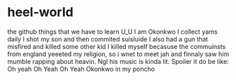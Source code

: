 # heel-world
the github things that we have to learn U_U
I am Okonkwo
I collect yams daily
I shot my son and then commited suisluide
I also had a gun that misfired and killed some other kid
I killed myself becasuse the commuinsts from england yeeeted my religion, so i wnet to meet jah and finnaly saw him mumble rapping about heavin. Ngl his music is kinda lit. Spoiler it do be like: Oh yeah Oh Yeah Oh Yeah Okonkwo in my poncho
